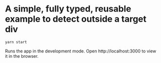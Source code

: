 # A simple, fully typed, reusable example to detect outside a target div

`yarn start`

Runs the app in the development mode.
Open http://localhost:3000 to view it in the browser.
